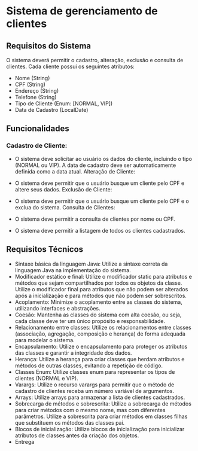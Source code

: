 # Sistema de gerenciamento de clientes
## Requisitos do Sistema

O sistema deverá permitir o cadastro, alteração, exclusão e consulta de clientes. Cada cliente possui os seguintes atributos:

- Nome (String)
- CPF (String)
- Endereço (String)
- Telefone (String)
- Tipo de Cliente (Enum: [NORMAL, VIP])
- Data de Cadastro (LocalDate)

## Funcionalidades

### Cadastro de Cliente:

- O sistema deve solicitar ao usuário os dados do cliente, incluindo o tipo (NORMAL ou VIP).
A data de cadastro deve ser automaticamente definida como a data atual.
Alteração de Cliente:

- O sistema deve permitir que o usuário busque um cliente pelo CPF e altere seus dados.
Exclusão de Cliente:

- O sistema deve permitir que o usuário busque um cliente pelo CPF e o exclua do sistema.
Consulta de Clientes:

- O sistema deve permitir a consulta de clientes por nome ou CPF.
- O sistema deve permitir a listagem de todos os clientes cadastrados.

## Requisitos Técnicos

- Sintaxe básica da linguagem Java: Utilize a sintaxe correta da linguagem Java na implementação do sistema.
- Modificador estático e final: Utilize o modificador static para atributos e métodos que sejam compartilhados por todos os objetos da classe. Utilize o modificador final para atributos que não podem ser alterados após a inicialização e para métodos que não podem ser sobrescritos.
- Acoplamento: Minimize o acoplamento entre as classes do sistema, utilizando interfaces e abstrações.
- Coesão: Mantenha as classes do sistema com alta coesão, ou seja, cada classe deve ter um único propósito e responsabilidade.
- Relacionamento entre classes: Utilize os relacionamentos entre classes (associação, agregação, composição e herança) de forma adequada para modelar o sistema.
- Encapsulamento: Utilize o encapsulamento para proteger os atributos das classes e garantir a integridade dos dados.
- Herança: Utilize a herança para criar classes que herdam atributos e métodos de outras classes, evitando a repetição de código.
- Classes Enum: Utilize classes enum para representar os tipos de clientes (NORMAL e VIP).
- Varargs: Utilize o recurso varargs para permitir que o método de cadastro de clientes receba um número variável de argumentos.
- Arrays: Utilize arrays para armazenar a lista de clientes cadastrados.
- Sobrecarga de métodos e sobrescrita: Utilize a sobrecarga de métodos para criar métodos com o mesmo nome, mas com diferentes parâmetros. Utilize a sobrescrita para criar métodos em classes filhas que substituem os métodos das classes pai.
- Blocos de inicialização: Utilize blocos de inicialização para inicializar atributos de classes antes da criação dos objetos.
- Entrega